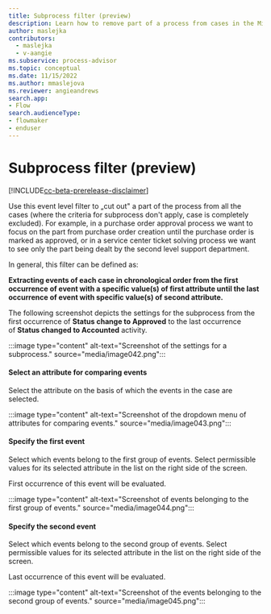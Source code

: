 ```yaml
---
title: Subprocess filter (preview)
description: Learn how to remove part of a process from cases in the Minit desktop application in process advisor.
author: maslejka
contributors:
  - maslejka
  - v-aangie
ms.subservice: process-advisor
ms.topic: conceptual
ms.date: 11/15/2022
ms.author: mmaslejova
ms.reviewer: angieandrews
search.app:
- Flow
search.audienceType:
- flowmaker
- enduser
---
```


# Subprocess filter (preview)

[!INCLUDE[cc-beta-prerelease-disclaimer](../includes/cc-beta-prerelease-disclaimer.md)]

Use this event level filter to „cut out" a part of the process from all the cases (where the criteria for subprocess don't apply, case is completely excluded). For example, in a purchase order approval process we want to focus on the part from purchase order creation until the purchase order is marked as approved, or in a service center ticket solving process we want to see only the part being dealt by the second level support department.

In general, this filter can be defined as:

**Extracting events of each case in chronological order from the first occurrence of event with a specific value(s) of first attribute until the last occurrence of event with specific value(s) of second attribute.**

The following screenshot depicts the settings for the subprocess from the first occurrence of **Status change to Approved** to the last occurrence of **Status changed to Accounted** activity.

:::image type="content" alt-text="Screenshot of the settings for a subprocess." source="media/image042.png":::

#### Select an attribute for comparing events

Select the attribute on the basis of which the events in the case are selected.

:::image type="content" alt-text="Screenshot of the dropdown menu of attributes for comparing events." source="media/image043.png":::

#### Specify the first event

Select which events belong to the first group of events. Select permissible values for its selected attribute in the list on the right side of the screen.

First occurrence of this event will be evaluated.

:::image type="content" alt-text="Screenshot of events belonging to the first group of events." source="media/image044.png":::

#### Specify the second event

Select which events belong to the second group of events. Select permissible values for its selected attribute in the list on the right side of the screen.

Last occurrence of this event will be evaluated.

:::image type="content" alt-text="Screenshot of the events belonging to the second group of events." source="media/image045.png":::


